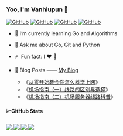 ### Yoo, I'm Vanhiupun 👋


[![ GitHub ](https://img.shields.io/badge/Github-informational?style=flat-square&logo=github&logoColor=white&color=grey)](https://github.com/vanhiupun)
[![ GitHub ](https://img.shields.io/badge/My_Blog-informational?style=flat-square&logo=Blogger&logoColor=white&color=grey)](https://vanhiupun.github.io)
[![ GitHub ](https://img.shields.io/badge/Gmail-informational?style=flat-square&logo=Gmail&logoColor=white&color=grey)](mailto:fanxiaobin422@gmail.com)
[![ GitHub ](https://img.shields.io/badge/License-MIT-informational?style=flat-square&logo=Mitsubishi&logoColor=white&color=white)](https://github.com/vanhiupun/vanhiupun/blob/1cf79c9ab7c90ba5cad204cba19b95842413a436/License)


- 🌱 I’m currently learning Go and Algorithms

- 💬 Ask me about Go, Git and Python 
  
- ⚡ &nbsp;Fun fact: I :heart: :dog:

- 📕 Blog Posts ——  [My Blog](https://vanhiupun.github.io/)
  - 《[从零开始教会你怎么科学上网](https://vanhiupun.github.io/%E7%A7%91%E5%AD%A6%E4%B8%8A%E7%BD%91/2021/10/30/%E4%BB%8E%E9%9B%B6%E5%88%B0%E4%B8%80%E7%A7%91%E5%AD%A6%E4%B8%8A%E7%BD%91.html)》
  - 《[机场指南（一）线路的区别与选择](https://vanhiupun.github.io/%E6%9C%BA%E5%9C%BA%E6%8C%87%E5%8D%97/2021/10/30/%E6%B5%85%E8%B0%88CN2IPLCBGP%E7%BA%BF%E8%B7%AF%E7%9A%84%E5%8C%BA%E5%88%AB%E4%B8%8E%E9%80%89%E6%8B%A9.html)》
  - 《[机场指南（二）机场服务器线路科普](https://vanhiupun.github.io/%E6%9C%BA%E5%9C%BA%E6%8C%87%E5%8D%97/2021/10/31/%E5%85%B3%E4%BA%8E%E6%9C%BA%E5%9C%BA%E5%B8%B8%E7%94%A8%E6%9C%8D%E5%8A%A1%E5%99%A8%E7%BA%BF%E8%B7%AF%E7%9A%84%E7%A7%91%E6%99%AE.html)》



#### 📈GitHub Stats

<a href="https://github.com/vanhiupun/vanhiupun">
  <img align="center" src="https://github-readme-stats.vercel.app/api/top-langs/?username=vanhiupun&show_icons=true&theme=onedark&layout=compact&) " />
</a>
<a href="https://github.com/vanhiupun/vanhiupun">
  <img align="center" src="https://github-readme-stats.vercel.app/api?username=vanhiupun&show_icons=true&theme=onedark&count_private=true " />
</a>

<a href="https://github.com/vanhiupun/Vanhiupun.github.io">
<img align="center" src="https://github-readme-stats.vercel.app/api/pin/?username=vanhiupun&repo=vanhiupun.github.io&show_icons=true&theme=onedark " />

<a href="https://github.com/vanhiupun/Vanhiupun">
<img align="center" src="https://github-readme-stats.vercel.app/api/pin/?username=vanhiupun&repo=vanhiupun&show_icons=true&theme=onedark " />



